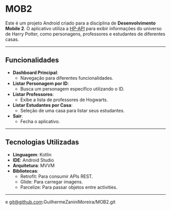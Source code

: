 # MOB2

Este é um projeto Android criado para a disciplina de **Desenvolvimento Mobile 2**. O aplicativo utiliza a [HP-API](https://hp-api.onrender.com/) para exibir informações do universo de Harry Potter, como personagens, professores e estudantes de diferentes casas.

---

## **Funcionalidades**

- **Dashboard Principal**:
  - Navegação para diferentes funcionalidades.
- **Listar Personagem por ID**:
  - Busca um personagem específico utilizando o ID.
- **Listar Professores**:
  - Exibe a lista de professores de Hogwarts.
- **Listar Estudantes por Casa**:
  - Seleção de uma casa para listar seus estudantes.
- **Sair**:
  - Fecha o aplicativo.

---

## **Tecnologias Utilizadas**

- **Linguagem**: Kotlin
- **IDE**: Android Studio
- **Arquitetura**: MVVM
- **Bibliotecas**:
  - Retrofit: Para consumir APIs REST.
  - Glide: Para carregar imagens.
  - Parcelize: Para passar objetos entre activities.

---
e git@github.com:GuilhermeZaniniMoreira/MOB2.git

